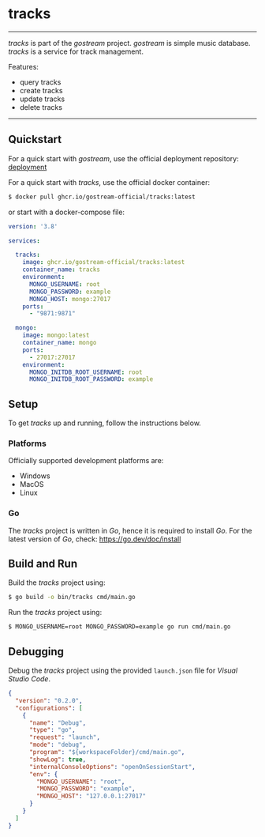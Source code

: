 # tracks

---

*tracks* is part of the *gostream* project. *gostream* is simple music database. *tracks* is a service for track management.

Features:

- query tracks
- create tracks
- update tracks
- delete tracks

---

## Quickstart

For a quick start with *gostream*, use the official deployment repository: [deployment](https://github.com/gostream-official/deployment)

For a quick start with *tracks*, use the official docker container:

```sh
$ docker pull ghcr.io/gostream-official/tracks:latest
```

or start with a docker-compose file:

```yml
version: '3.8'

services:

  tracks:
    image: ghcr.io/gostream-official/tracks:latest
    container_name: tracks
    environment:
      MONGO_USERNAME: root
      MONGO_PASSWORD: example
      MONGO_HOST: mongo:27017
    ports:
      - "9871:9871"

  mongo:
    image: mongo:latest
    container_name: mongo
    ports:
      - 27017:27017
    environment:
      MONGO_INITDB_ROOT_USERNAME: root
      MONGO_INITDB_ROOT_PASSWORD: example
```

## Setup

To get *tracks* up and running, follow the instructions below.

### Platforms

Officially supported development platforms are:

- Windows
- MacOS
- Linux

### Go

The *tracks* project is written in *Go*, hence it is required to install *Go*. For the latest version of *Go*, check: https://go.dev/doc/install

## Build and Run

Build the *tracks* project using:

```sh
$ go build -o bin/tracks cmd/main.go
```

Run the *tracks* project using:

```sh
$ MONGO_USERNAME=root MONGO_PASSWORD=example go run cmd/main.go
```

## Debugging

Debug the *tracks* project using the provided `launch.json` file for *Visual Studio Code*.

```json
{
  "version": "0.2.0",
  "configurations": [
    {
      "name": "Debug",
      "type": "go",
      "request": "launch",
      "mode": "debug",
      "program": "${workspaceFolder}/cmd/main.go",
      "showLog": true,
      "internalConsoleOptions": "openOnSessionStart",
      "env": {
        "MONGO_USERNAME": "root",
        "MONGO_PASSWORD": "example",
        "MONGO_HOST": "127.0.0.1:27017"
      }
    }
  ]
}
```